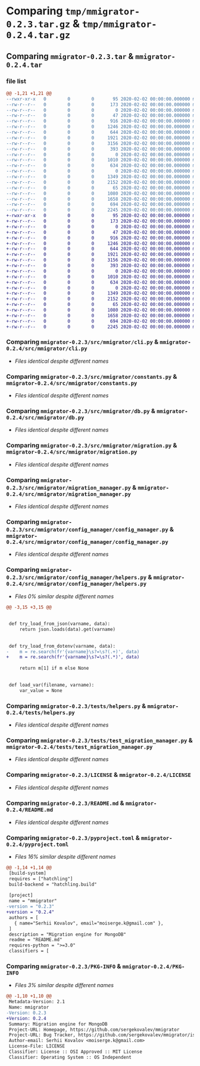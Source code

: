 # Comparing `tmp/mmigrator-0.2.3.tar.gz` & `tmp/mmigrator-0.2.4.tar.gz`

## Comparing `mmigrator-0.2.3.tar` & `mmigrator-0.2.4.tar`

### file list

```diff
@@ -1,21 +1,21 @@
--rwxr-xr-x   0        0        0       95 2020-02-02 00:00:00.000000 mmigrator-0.2.3/package.sh
--rw-r--r--   0        0        0      173 2020-02-02 00:00:00.000000 mmigrator-0.2.3/requirements.txt
--rw-r--r--   0        0        0        0 2020-02-02 00:00:00.000000 mmigrator-0.2.3/src/__init__.py
--rw-r--r--   0        0        0       47 2020-02-02 00:00:00.000000 mmigrator-0.2.3/src/mmigrator/__init__.py
--rw-r--r--   0        0        0      916 2020-02-02 00:00:00.000000 mmigrator-0.2.3/src/mmigrator/cli.py
--rw-r--r--   0        0        0     1246 2020-02-02 00:00:00.000000 mmigrator-0.2.3/src/mmigrator/constants.py
--rw-r--r--   0        0        0      644 2020-02-02 00:00:00.000000 mmigrator-0.2.3/src/mmigrator/db.py
--rw-r--r--   0        0        0     1921 2020-02-02 00:00:00.000000 mmigrator-0.2.3/src/mmigrator/migration.py
--rw-r--r--   0        0        0     3156 2020-02-02 00:00:00.000000 mmigrator-0.2.3/src/mmigrator/migration_manager.py
--rw-r--r--   0        0        0      393 2020-02-02 00:00:00.000000 mmigrator-0.2.3/src/mmigrator/process.py
--rw-r--r--   0        0        0        0 2020-02-02 00:00:00.000000 mmigrator-0.2.3/src/mmigrator/config_manager/__init__.py
--rw-r--r--   0        0        0     1010 2020-02-02 00:00:00.000000 mmigrator-0.2.3/src/mmigrator/config_manager/config_manager.py
--rw-r--r--   0        0        0      634 2020-02-02 00:00:00.000000 mmigrator-0.2.3/src/mmigrator/config_manager/helpers.py
--rw-r--r--   0        0        0        0 2020-02-02 00:00:00.000000 mmigrator-0.2.3/src/mmigrator/types/__init__.py
--rw-r--r--   0        0        0     1349 2020-02-02 00:00:00.000000 mmigrator-0.2.3/tests/helpers.py
--rw-r--r--   0        0        0     2152 2020-02-02 00:00:00.000000 mmigrator-0.2.3/tests/test_migration_manager.py
--rw-r--r--   0        0        0       65 2020-02-02 00:00:00.000000 mmigrator-0.2.3/.gitignore
--rw-r--r--   0        0        0     1080 2020-02-02 00:00:00.000000 mmigrator-0.2.3/LICENSE
--rw-r--r--   0        0        0     1658 2020-02-02 00:00:00.000000 mmigrator-0.2.3/README.md
--rw-r--r--   0        0        0      694 2020-02-02 00:00:00.000000 mmigrator-0.2.3/pyproject.toml
--rw-r--r--   0        0        0     2245 2020-02-02 00:00:00.000000 mmigrator-0.2.3/PKG-INFO
+-rwxr-xr-x   0        0        0       95 2020-02-02 00:00:00.000000 mmigrator-0.2.4/package.sh
+-rw-r--r--   0        0        0      173 2020-02-02 00:00:00.000000 mmigrator-0.2.4/requirements.txt
+-rw-r--r--   0        0        0        0 2020-02-02 00:00:00.000000 mmigrator-0.2.4/src/__init__.py
+-rw-r--r--   0        0        0       47 2020-02-02 00:00:00.000000 mmigrator-0.2.4/src/mmigrator/__init__.py
+-rw-r--r--   0        0        0      916 2020-02-02 00:00:00.000000 mmigrator-0.2.4/src/mmigrator/cli.py
+-rw-r--r--   0        0        0     1246 2020-02-02 00:00:00.000000 mmigrator-0.2.4/src/mmigrator/constants.py
+-rw-r--r--   0        0        0      644 2020-02-02 00:00:00.000000 mmigrator-0.2.4/src/mmigrator/db.py
+-rw-r--r--   0        0        0     1921 2020-02-02 00:00:00.000000 mmigrator-0.2.4/src/mmigrator/migration.py
+-rw-r--r--   0        0        0     3156 2020-02-02 00:00:00.000000 mmigrator-0.2.4/src/mmigrator/migration_manager.py
+-rw-r--r--   0        0        0      393 2020-02-02 00:00:00.000000 mmigrator-0.2.4/src/mmigrator/process.py
+-rw-r--r--   0        0        0        0 2020-02-02 00:00:00.000000 mmigrator-0.2.4/src/mmigrator/config_manager/__init__.py
+-rw-r--r--   0        0        0     1010 2020-02-02 00:00:00.000000 mmigrator-0.2.4/src/mmigrator/config_manager/config_manager.py
+-rw-r--r--   0        0        0      634 2020-02-02 00:00:00.000000 mmigrator-0.2.4/src/mmigrator/config_manager/helpers.py
+-rw-r--r--   0        0        0        0 2020-02-02 00:00:00.000000 mmigrator-0.2.4/src/mmigrator/types/__init__.py
+-rw-r--r--   0        0        0     1349 2020-02-02 00:00:00.000000 mmigrator-0.2.4/tests/helpers.py
+-rw-r--r--   0        0        0     2152 2020-02-02 00:00:00.000000 mmigrator-0.2.4/tests/test_migration_manager.py
+-rw-r--r--   0        0        0       65 2020-02-02 00:00:00.000000 mmigrator-0.2.4/.gitignore
+-rw-r--r--   0        0        0     1080 2020-02-02 00:00:00.000000 mmigrator-0.2.4/LICENSE
+-rw-r--r--   0        0        0     1658 2020-02-02 00:00:00.000000 mmigrator-0.2.4/README.md
+-rw-r--r--   0        0        0      694 2020-02-02 00:00:00.000000 mmigrator-0.2.4/pyproject.toml
+-rw-r--r--   0        0        0     2245 2020-02-02 00:00:00.000000 mmigrator-0.2.4/PKG-INFO
```

### Comparing `mmigrator-0.2.3/src/mmigrator/cli.py` & `mmigrator-0.2.4/src/mmigrator/cli.py`

 * *Files identical despite different names*

### Comparing `mmigrator-0.2.3/src/mmigrator/constants.py` & `mmigrator-0.2.4/src/mmigrator/constants.py`

 * *Files identical despite different names*

### Comparing `mmigrator-0.2.3/src/mmigrator/db.py` & `mmigrator-0.2.4/src/mmigrator/db.py`

 * *Files identical despite different names*

### Comparing `mmigrator-0.2.3/src/mmigrator/migration.py` & `mmigrator-0.2.4/src/mmigrator/migration.py`

 * *Files identical despite different names*

### Comparing `mmigrator-0.2.3/src/mmigrator/migration_manager.py` & `mmigrator-0.2.4/src/mmigrator/migration_manager.py`

 * *Files identical despite different names*

### Comparing `mmigrator-0.2.3/src/mmigrator/config_manager/config_manager.py` & `mmigrator-0.2.4/src/mmigrator/config_manager/config_manager.py`

 * *Files identical despite different names*

### Comparing `mmigrator-0.2.3/src/mmigrator/config_manager/helpers.py` & `mmigrator-0.2.4/src/mmigrator/config_manager/helpers.py`

 * *Files 0% similar despite different names*

```diff
@@ -3,15 +3,15 @@
 
 
 def try_load_from_json(varname, data):
     return json.loads(data).get(varname)
 
 
 def try_load_from_dotenv(varname, data):
-    m = re.search(fr'{varname}\s?=\s?(.+)', data)
+    m = re.search(fr'{varname}\s?=\s?(.*)', data)
 
     return m[1] if m else None
 
 
 def load_var(filename, varname):
     var_value = None
```

### Comparing `mmigrator-0.2.3/tests/helpers.py` & `mmigrator-0.2.4/tests/helpers.py`

 * *Files identical despite different names*

### Comparing `mmigrator-0.2.3/tests/test_migration_manager.py` & `mmigrator-0.2.4/tests/test_migration_manager.py`

 * *Files identical despite different names*

### Comparing `mmigrator-0.2.3/LICENSE` & `mmigrator-0.2.4/LICENSE`

 * *Files identical despite different names*

### Comparing `mmigrator-0.2.3/README.md` & `mmigrator-0.2.4/README.md`

 * *Files identical despite different names*

### Comparing `mmigrator-0.2.3/pyproject.toml` & `mmigrator-0.2.4/pyproject.toml`

 * *Files 16% similar despite different names*

```diff
@@ -1,14 +1,14 @@
 [build-system]
 requires = ["hatchling"]
 build-backend = "hatchling.build"
 
 [project]
 name = "mmigrator"
-version = "0.2.3"
+version = "0.2.4"
 authors = [
   { name="Serhii Kovalov", email="moiserge.k@gmail.com" },
 ]
 description = "Migration engine for MongoDB"
 readme = "README.md"
 requires-python = ">=3.0"
 classifiers = [
```

### Comparing `mmigrator-0.2.3/PKG-INFO` & `mmigrator-0.2.4/PKG-INFO`

 * *Files 3% similar despite different names*

```diff
@@ -1,10 +1,10 @@
 Metadata-Version: 2.1
 Name: mmigrator
-Version: 0.2.3
+Version: 0.2.4
 Summary: Migration engine for MongoDB
 Project-URL: Homepage, https://github.com/sergekovalev/mmigrator
 Project-URL: Bug Tracker, https://github.com/sergekovalev/mmigrator/issues
 Author-email: Serhii Kovalov <moiserge.k@gmail.com>
 License-File: LICENSE
 Classifier: License :: OSI Approved :: MIT License
 Classifier: Operating System :: OS Independent
```

